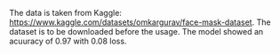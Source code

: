 The data is taken from Kaggle: https://www.kaggle.com/datasets/omkargurav/face-mask-dataset.
The dataset is to be downloaded before the usage.
The model showed an acuuracy of 0.97 with 0.08 loss.
